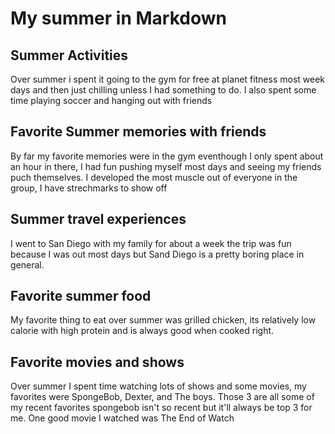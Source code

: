 # My summer in Markdown
## Summer Activities
Over summer i spent it going to the gym for free at planet fitness most week days and then just chilling unless I had something to do. I also spent some time playing soccer and hanging out with friends
## Favorite Summer memories with friends
By far my favorite memories were in the gym eventhough I only spent about an hour in there, I had fun pushing myself most days and seeing my friends puch themselves. I developed the most muscle out of everyone in the group, I have strechmarks to show off
## Summer travel experiences
I went to San Diego with my family for about a week the trip was fun because I was out most days but Sand Diego is a pretty boring place in general.
## Favorite summer food
My favorite thing to eat over summer was grilled chicken, its relatively low calorie with high protein and is always good when cooked right.
## Favorite movies and shows
Over summer I spent time watching lots of shows and some movies, my favorites were SpongeBob, Dexter, and The boys. Those 3 are all some of my recent favorites spongebob isn't so recent but it'll always be top 3 for me. One good movie I watched was The End of Watch
